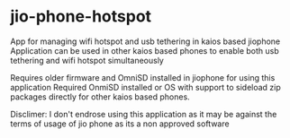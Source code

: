 # jio-phone-hotspot
App for managing wifi hotspot and usb tethering in kaios based jiophone  
Application can be used in other kaios based phones to enable both usb tethering and wifi hotspot simultaneously 

Requires older firmware and OmniSD installed in jiophone for using this application
Required OnmiSD installed or OS with support to sideload zip packages directly for other kaios based phones. 


Disclimer:
I don't endrose using this application as it may be against the terms of usage of jio phone as its a non approved software  

